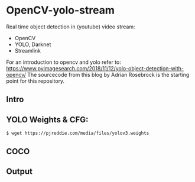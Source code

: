 # OpenCV-yolo-stream
Real time object detection in (youtube) video stream:
* OpenCV
* YOLO, Darknet
* Streamlink

For an introduction to opencv and yolo refer to:
https://www.pyimagesearch.com/2018/11/12/yolo-object-detection-with-opencv/
The sourcecode from this blog by Adrian Rosebrock is the starting point for this repository.

## Intro

## YOLO Weights & CFG:
 `$ wget https://pjreddie.com/media/files/yolov3.weights`

## COCO

## Output
